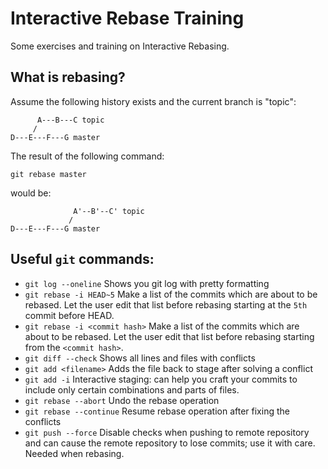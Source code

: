 # Interactive Rebase Training

Some exercises and training on Interactive Rebasing.

## What is rebasing?
Assume the following history exists and the current branch is "topic":
```
      A---B---C topic
     /
D---E---F---G master
```
The result of the following command:
```
git rebase master
```
would be:
```
              A'--B'--C' topic
             /
D---E---F---G master
```
## Useful `git` commands:
* `git log --oneline` Shows you git log with pretty formatting
* `git rebase -i HEAD~5` Make a list of the commits which are about to be rebased. Let the user edit that list before rebasing starting at the `5th` commit before HEAD.
* `git rebase -i <commit hash>` Make a list of the commits which are about to be rebased. Let the user edit that list before rebasing starting from the `<commit hash>`. 
* `git diff --check` Shows all lines and files with conflicts
* `git add <filename>` Adds the file back to stage after solving a conflict
* `git add -i` Interactive staging: can help you craft your commits to include only certain combinations and parts of files.
* `git rebase --abort` Undo the rebase operation
* `git rebase --continue` Resume rebase operation after fixing the conflicts
* `git push --force` Disable checks when pushing to remote repository and can cause the remote repository to lose commits; use it with care. Needed when rebasing.
